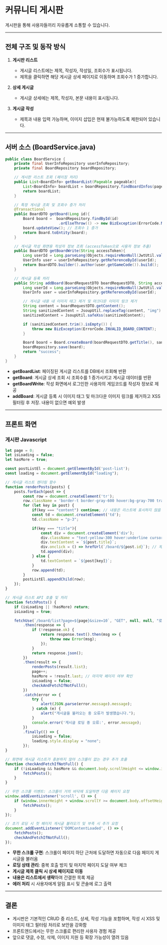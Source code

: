 
# 커뮤니티 게시판

게시판을 통해 사용자들끼리 자유롭게 소통할 수 있습니다.

---

## 전체 구조 및 동작 방식

1. **게시판 리스트**  
   - 게시글 리스트에는 제목, 작성자, 작성일, 조회수가 표시됩니다.  
   - 제목을 클릭하면 해당 게시글 상세 페이지로 이동하며 조회수가 1 증가합니다.

2. **상세 게시글**  
   - 게시글 상세에는 제목, 작성자, 본문 내용이 표시됩니다.

3. **게시글 작성**  
   - 제목과 내용 입력 가능하며, 이미지 삽입은 현재 불가능하도록 제한되어 있습니다.

---

## 서버 소스 (BoardService.java)

```java
public class BoardService {
    private final UserInfoRepository userInfoRepository;
    private final BoardRepository boardRepository;

    // 게시판 리스트 조회 (페이징 처리)
    public List<BoardInfo> getBoardList(Pageable pageable){
        List<BoardInfo> boardList = boardRepository.findBoardInfos(pageable);
        return boardList;
    }

    // 특정 게시글 조회 및 조회수 증가 처리
    @Transactional
    public BoardDTO getBoard(Long id){
        Board board =  boardRepository.findById(id)
                        .orElseThrow(() -> new BizException(ErrorCode.NOT_BOARD_ID));
        board.updateView(); // 조회수 1 증가
        return Board.toEntity(board);
    }

    // 게시글 작성 화면용 작성자 정보 조회 (accessToken으로 사용자 정보 추출)
    public BoardDTO getBoardWrite(String accessToken){
        Long userId = Long.parseLong(Objects.requireNonNull(JwtUtil.validate(accessToken)));
        UserInfo user = userInfoRepository.getReferenceById(userId);
        return BoardDTO.builder().author(user.getGameCode()).build();
    }

    // 게시글 등록 처리
    public String addBoard(BoardRequestDTO boardRequestDTO, String accessToken){
        Long userId = Long.parseLong(Objects.requireNonNull(JwtUtil.validate(accessToken)));
        UserInfo user = userInfoRepository.getReferenceById(userId);

        // 게시글 내용 내 이미지 태그 제거 및 마크다운 이미지 링크 제거
        String content = boardRequestDTO.getContent();
        String sanitizedContent = JsoupUtil.replaceTag(content, "img").replaceAll("!\[[^\]]*\]\([^)]*\)", "");
        sanitizedContent = JsoupUtil.safeXss(sanitizedContent);

        if (sanitizedContent.trim().isEmpty()) {
            throw new BizException(ErrorCode.INVALID_BOARD_CONTENT);
        }

        Board board = Board.createBoard(boardRequestDTO.getTitle(), sanitizedContent, user);
        boardRepository.save(board);
        return "success";
    }
}
```

- **getBoardList**: 페이징된 게시글 리스트를 DB에서 조회해 반환  
- **getBoard**: 게시글 상세 조회 시 조회수를 1 증가시키고 게시글 데이터를 반환  
- **getBoardWrite**: 작성 화면에서 로그인한 사용자의 게임코드를 작성자 정보로 제공  
- **addBoard**: 게시글 등록 시 이미지 태그 및 마크다운 이미지 링크를 제거하고 XSS 필터링 후 저장. 내용이 없으면 예외 발생

---

## 프론트 화면

### 게시판 Javascript

```javascript
let page = 0;
let isLoading = false;
let hasMore = true;

const postListEl = document.getElementById('post-list');
const loading = document.getElementById("loading");

// 게시글 리스트 렌더링 함수
function renderPosts(posts) {
    posts.forEach(post => {
        const row = document.createElement('tr');
        row.className = 'border-t border-gray-600 hover:bg-gray-700 transition';
        for (let key in post) {
            if(key === "content") continue; // 내용은 리스트에 표시하지 않음
            const td = document.createElement('td');
            td.className = "p-3";

            if(key === "title"){
                const div = document.createElement('div');
                div.className = "text-yellow-300 hover:underline cursor-pointer";
                div.textContent = `${post.title}`;
                div.onclick = () => hrefUrl(`/board/${post.id}`); // 제목 클릭 시 상세 페이지 이동
                td.append(div);
            } else {
                td.textContent = `${post[key]}`;
            }
            row.append(td);
        }
        postListEl.appendChild(row);
    });
}

// 게시글 리스트 API 호출 및 처리
function fetchPosts() {
    if (isLoading || !hasMore) return;
    isLoading = true;

    fetchUse(`/board/list?page=${page}&size=10`, "GET", null, null, "로딩 중입니다...")
        .then(response => {
            if (!response.ok) {
                return response.text().then(msg => {
                    throw new Error(msg);
                });
            }
            return response.json();
        })
        .then(result => {
            renderPosts(result.list);
            page++;
            hasMore = !result.last; // 마지막 페이지 여부 확인
            isLoading = false;
            checkAndFetchIfNotFull();
        })
        .catch(error => {
            try {
                alert(JSON.parse(error.message).message);
            } catch (e) {
                alert("게시글을 불러오는 중 오류가 발생했습니다.");
            }
            console.error('게시글 로딩 중 오류:', error.message);
        })
        .finally(() => {
            isLoading = false;
            loading.style.display = "none";
        });
}

// 화면에 게시글 리스트가 충분하지 않아 스크롤이 없는 경우 추가 호출
function checkAndFetchIfNotFull() {
    if (!isLoading && hasMore && document.body.scrollHeight <= window.innerHeight) {
        fetchPosts();
    }
}

// 무한 스크롤 이벤트: 스크롤이 거의 바닥에 도달하면 다음 페이지 요청
window.addEventListener('scroll', () => {
    if (window.innerHeight + window.scrollY >= document.body.offsetHeight - 300) {
        fetchPosts();
    }
});

// 초기 로딩 시 첫 페이지 게시글 불러오기 및 부족 시 추가 요청
document.addEventListener('DOMContentLoaded', () => {
    fetchPosts();
    checkAndFetchIfNotFull();
});
```

- **무한 스크롤 구현**: 스크롤이 페이지 하단 근처에 도달하면 자동으로 다음 페이지 게시글을 불러옴  
- **로딩 상태 관리**: 중복 호출 방지 및 마지막 페이지 도달 여부 체크  
- **게시글 제목 클릭 시 상세 페이지로 이동**  
- **내용은 리스트에서 생략**하여 간결한 목록 제공  
- **에러 처리** 시 사용자에게 알림 표시 및 콘솔에 로그 출력  

---

## 결론

- 게시판은 기본적인 CRUD 중 리스트, 상세, 작성 기능을 포함하며, 작성 시 XSS 및 이미지 태그 필터링 처리로 보안을 강화함  
- 프론트엔드에서는 무한 스크롤로 편리한 사용자 경험 제공  
- 앞으로 댓글, 수정, 삭제, 이미지 지원 등 확장 가능성이 열려 있음  
